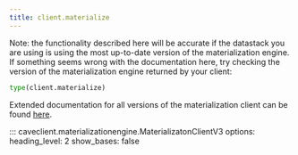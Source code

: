```yaml
---
title: client.materialize
---
```


Note: the functionality described here will be accurate if the datastack you are using
is using the most up-to-date version of the materialization engine. If something seems
wrong with the documentation here, try checking the version of the materialization
engine returned by your client:

```python
type(client.materialize)
```

Extended documentation for all versions of the materialization client can be found
[here](../extended_api/materialization.md).

::: caveclient.materializationengine.MaterializatonClientV3
    options:
        heading_level: 2
        show_bases: false
